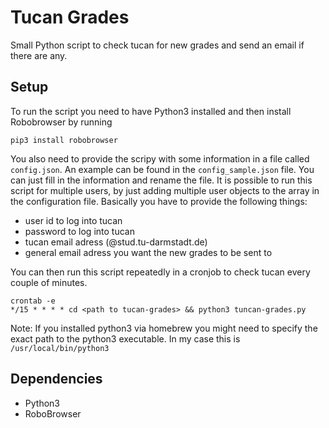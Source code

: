 # Tucan Grades
Small Python script to check tucan for new grades and send an email if there are any.

## Setup
To run the script you need to have Python3 installed and then install Robobrowser by running
```
pip3 install robobrowser
```

You also need to provide the scripy with some information in a file called ```config.json```. An
example can be found in the ```config_sample.json``` file. You can just fill in the information and rename the file. It is possible to run this script for multiple users, by just adding multiple user
objects to the array in the configuration file.
Basically you have to provide the following things:

- user id to log into tucan
- password to log into tucan
- tucan email adress (@stud.tu-darmstadt.de)
- general email adress you want the new grades to be sent to

You can then run this script repeatedly in a cronjob to check tucan every couple of minutes.
```
crontab -e
*/15 * * * * cd <path to tucan-grades> && python3 tuncan-grades.py
```
Note: If you installed python3 via homebrew you might need to specify the exact path to the python3
executable. In my case this is ```/usr/local/bin/python3```

## Dependencies
- Python3
- RoboBrowser

